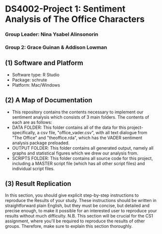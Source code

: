 # DS4002-Project 1: Sentiment Analysis of The Office Characters
### Group Leader: Nina Ysabel Alinsonorin 
### Group 2: Grace Guinan & Addison Lowman 

## (1) Software and Platform
- Software type: R Studio
- Package: schrute
- Platform: Mac/Windows

 ## (2) A Map of Documentation 
- This repository contains the contents necessary to implement our sentiment analysis which consists of 3 main folders. The contents of each are as follows:
- DATA FOLDER: This folder contains all of the data for this project- specifically, a csv file, "office_vader.csv", with all text dialogue from "The Office" and "theoffice.rda", which has the VADER sentiment analysis package preloaded.
- OUTPUT FOLDER: This folder contains all generated output, namely all graphs and statistical figures which we drew our analysis from.
- SCRIPTS FOLDER: This folder contains all source code for this project, including a MASTER script file (which has all other script files) and individual script files.  

## (3) Result Replication 
In this section, you should give explicit step-by-step instructions to reproduce the Results of your study. These instructions should be written in straightforward plain English, but they must be concise, but detailed and precise enough, to make it possible for an interested user to reproduce your results without much difficulty. N.B. This section will be crucial for the CS1 assignment, where you'll be required to reproduce the results of other groups. Therefore, make sure to explain this section thoroughly. 
